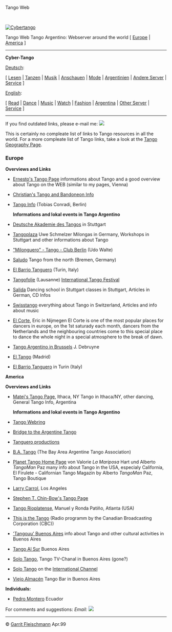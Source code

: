Tango Web

       

[![Cybertango](../bilder/tango.gif)](tango_e.html)

Tango Web
Tango Argentino: Webserver around the world
\[ [Europe](#europe) | [America](#america) \]

* * *

**Cyber-Tango**

[Deutsch](../tango.html):

\[ [Lesen](../art.html#lesen) | [Tanzen](../tango.html#tanzen) | [Musik](../musik.html#musik) | [Anschauen](../tango.html#anschauen) | [Mode](../tango.html#mode) | [Argentinien](../tango.html#argentinien) | [Andere Server](../tango.html#andere) | [Service](../service.html) \]

[English](../e/tango_e.html):

\[ [Read](art_e.html#read) | [Dance](tango_e.html#dance) | [Music](musik_e.html#music) | [Watch](tango_e.html#watch) | [Fashion](tango_e.html#mode) | [Argentina](tango_e.html#argentina) | [Other Server](tango_e.html#other) | [Service](service_e.html) \]



* * *

If you find outdated links, please e-mail me: ![](../bilder/email.gif)

This is certainly no compleate list of links to Tango resources in all the world. For a more compleate list of Tango links, take a look at the [Tango Geography Page](geo_e.html).

### Europe

**Overviews and Links**
*   [Ernesto's Tango Page](http://www.ernesto.cc/) informations about Tango and a good overview about Tango on the WEB (similar to my pages, Vienna)
*   [Christian's Tango and Bandoneon Info](http://www.inorg.chem.ethz.ch/tango/)
*   [Tango Info](http://www.tango.info) (Tobias Conradi, Berlin)

    **Informations and lokal events in Tango Argentino**

*   [Deutsche Akademie des Tangos](http://www.tangoplaza.com/casa_academia/academia.htm) in Stuttgart
*   [Tangoplaza](http://www.tangoplaza.com/) Uwe Schmelzer
    Milongas in Germany, Workshops in Stuttgart and other informations about Tango
*   ["Milonguero" - Tango - Club Berlin](http://www.snafu.de/~uwa/Milonguero/) (Udo Walte)
*   [Saludo](http://www.is-bremen.de/~tocco/Tango/Index.html) Tango from the north (Bremen, Germany)
*   [El Barrio Tanguero](http://www.seanet.com/~led/barrio/) (Turin, Italy)
*   [Tangofolie](http://www.tangofolie.ch/index_engl.html) (Lausanne) [International Tango Festival](http://www.tangofolie.ch/texte_fr/tf98.html)
*   [Salida](http://www.tangoplaza.com/casa_bailes/tangobars/salida.htm) Dancing school in Stuttgart
    classes in Stuttgart, Articles in German, CD Infos
*   [Swisstango](http://www.swisstango.ch/)
    everything about Tango in Switzerland, Articles and info about music
*   [El Corte](http://www.elcorte.com/), Eric in Nijmegen
    El Corte is one of the most popular places for dancers in europe, on the 1st saturady each month, dancers from the Netherlands and the neighbouring countries come to this special place to dance the whole night in a special atmosphere to the break of dawn.
*   [Tango Argentino in Brussels](http://homepages.vub.ac.be/~jdbruyne/tango.html) J. Debruyne
*   [El Tango](http://welcome.to/tango) (Madrid)
*   [El Barrio Tanguero](http://www.geocities.com/Paris/Musee/9244/) in Turin (Italy)

**America**

**Overviews and Links**
*   [Matej's Tango Page](http://lancelot.bio.cornell.edu/matej/tango.html), Ithaca, NY
    Tango in Ithaca/NY, other dancing, General Tango Info, Argentina

    **Informations and lokal events in Tango Argentino**

*   [Tango Webring](http://nav.webring.org/cgi-bin/navcgi?ring=tangoring;list)
*   [Bridge to the Argentine Tango](http://www.bridgetothetango.com)
*   [Tanguero productions](http://www.tanguero.com/)
*   [B.A. Tango](http://www.slip.net/~batango/home.htm) (The Bay Area Argentine Tango Association)
*   [Planet Tango Home Page](http://www.planet-tango.com/) von Valorie _La Mariposa_ Hart und Alberto _TangoMan_ Paz
    many info about Tango in the USA, especialy California, El Firulete - Californian Tango Magazin by Alberto _TangoMan_ Paz, Tango Boutique
*   [Larry Carrol](http://home.att.net/~larrydla/), Los Angeles
*   [Stephen T. Chin-Bow's Tango Page](http://hallux.medschool.hscbklyn.edu/~chin-bow/STCB0006.HTM)
*   [Tango Rioplatense](http://WWW.TANGO-RIO.COM/), Manuel y Ronda Patiño, Atlanta (USA)
*   [This is the Tango](http://www.tango.montreal.qc.ca/cbc/tango.htm) (Radio programm by the Canadian Broadcasting Corporation (CBC))
*   ['Tangouu' Buenos Aires](http://www.tangou.com.ar/)
    info about Tango and other cultural activities in Buenos Aires
*   [Tango Al Sur](http://www.tangoalsur.com.ar/eng/default.htm) Buenos Aires

*   [Solo Tango](http://www.imagensat.com.ar/), Tango TV-Chanal in Buenos Aires (gone?)
*   [Solo Tango](http://www.i-channel.com/whatson/entertainment/spanish.html) on the [International Channel](http://www.i-channel.com/getic/)
*   [Viejo Almacén](http://www.viejo-almacen.com.ar/) Tango Bar in Buenos Aires

**Individuals:**

*   [Pedro Montero](http://www.inter-dec.com/pedro/index2.htm) Ecuador

For comments and suggestions:
_Email: ![](../bilder/email.gif)_

* * *

© [Garrit Fleischmann](garrit_e.html) Apr.99
